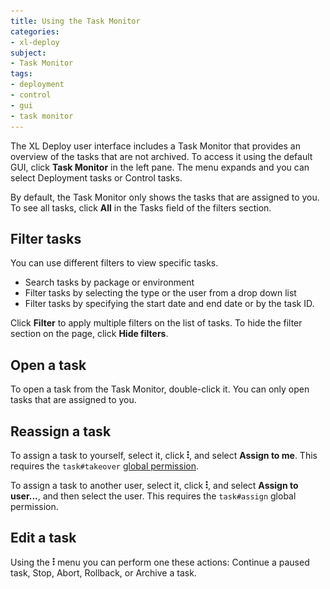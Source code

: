 ```yaml
---
title: Using the Task Monitor
categories:
- xl-deploy
subject:
- Task Monitor
tags:
- deployment
- control
- gui
- task monitor
---
```


The XL Deploy user interface includes a Task Monitor that provides an overview of the tasks that are not archived. To access it using the default GUI, click **Task Monitor** in the left pane. The menu expands and you can select Deployment tasks or Control tasks.

By default, the Task Monitor only shows the tasks that are assigned to you. To see all tasks, click **All** in the Tasks field of the filters section.

## Filter tasks

You can use different filters to view specific tasks.
* Search tasks by package or environment
* Filter tasks by selecting the type or the user from a drop down list
* Filter tasks by specifying the start date and end date or by the task ID.

Click **Filter** to apply multiple filters on the list of tasks. To hide the filter section on the page, click **Hide filters**.

## Open a task

To open a task from the Task Monitor, double-click it. You can only open tasks that are assigned to you.

## Reassign a task

To assign a task to yourself, select it, click ![Edit task](/images/menu_three_dots.png), and select **Assign to me**. This requires the `task#takeover` [global permission](/xl-deploy/concept/roles-and-permissions-in-xl-deploy.html#global-permissions).

To assign a task to another user, select it, click ![Edit task](/images/menu_three_dots.png), and select **Assign to user...**, and then select the user. This requires the `task#assign` global permission.

## Edit a task

Using the ![Edit task](/images/menu_three_dots.png) menu you can perform one these actions: Continue a paused task, Stop, Abort, Rollback, or Archive a task.
